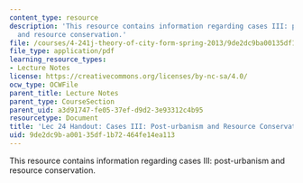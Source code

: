 ```yaml
---
content_type: resource
description: 'This resource contains information regarding cases III: post-urbanism
  and resource conservation.'
file: /courses/4-241j-theory-of-city-form-spring-2013/9de2dc9ba00135df1b72464fe14ea113_MIT4_241JS13_handout24.pdf
file_type: application/pdf
learning_resource_types:
- Lecture Notes
license: https://creativecommons.org/licenses/by-nc-sa/4.0/
ocw_type: OCWFile
parent_title: Lecture Notes
parent_type: CourseSection
parent_uid: a3d91747-fe05-37ef-d9d2-3e93312c4b95
resourcetype: Document
title: 'Lec 24 Handout: Cases III: Post-urbanism and Resource Conservation'
uid: 9de2dc9b-a001-35df-1b72-464fe14ea113
---
```

This resource contains information regarding cases III: post-urbanism and resource conservation.